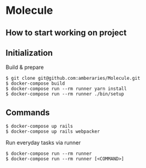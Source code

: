 # Molecule

## How to start working on project

## Initialization

Build & prepare
```
$ git clone git@github.com:amberaries/Molecule.git
$ docker-compose build
$ docker-compose run --rm runner yarn install
$ docker-compose run --rm runner ./bin/setup
```

## Commands

```
$ docker-compose up rails
$ docker-compose up rails webpacker
```
Run everyday tasks via runner
```
$ docker-compose run --rm runner
$ docker-compose run --rm runner [<COMMAND>]
```
